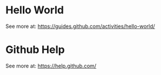 # Hello World
See more at: https://guides.github.com/activities/hello-world/

# Github Help
See more at: https://help.github.com/
